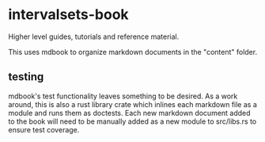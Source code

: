 intervalsets-book
=================

Higher level guides, tutorials and reference material.

This uses mdbook to organize markdown documents in the "content" folder.

## testing

mdbook's test functionality leaves something to be desired. As a work around,
this is also a rust library crate which inlines each markdown file
as a module and runs them as doctests. Each new markdown document added to the
book will need to be manually added as a new module to src/libs.rs to ensure
test coverage.